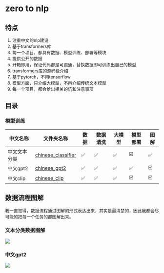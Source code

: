 # zero to nlp

## 特点

1. 注重中文的nlp建设
2. 基于transformers库
3. 每一个项目，都具有数据、模型训练、部署等模块
4. 提供公开的数据
5. 开箱即用，保证代码都是可跑通，替换数据即可训练出自己的模型
6. transformers库的源码级介绍
7. 基于pytorch，不用tensorflow
8. 模型方面，只介绍大模型，不再介绍传统文本模型
9. 每一个项目，都会给出相关的坑和注意事项

## 目录

[//]: # (### 源码解读)

[//]: # ()

[//]: # (当前`transformers`包，确实好用，包括训练等，但是我们不能停留于表面，不能浅尝辄止。要深入源码底部，挖掘出每一个细节。因此，在这个模块中，我将把)

[//]: # (`transfrmers`包中用到的python高级用法、优秀的数据处理思路和方法，尽可能的讲解清楚。)

[//]: # ()

[//]: # (⚠️将逐步完善，敬请期待)

[//]: # (| 模块         | 文件名称 | 作用  | 实现细节 |)

[//]: # (|------------|------|-----|------|)

[//]: # (| Tokenizer  | ☑️   | ☑️  | ☑️   |)

[//]: # (| Datasets   | ☑️   | ☑️  | ☑️   |)

[//]: # (| Model      | ☑️   | ☑️  | ☑️   |)

[//]: # (| Trainer    | ☑️   | ☑️  | ☑️   |)

[//]: # (| AutoClass  | ☑️   | ☑️  | ☑️   |)

[//]: # (| AutoConfig | ☑️   | ☑️  | ☑️   |)

### 模型训练

| 中文名称   | 文件夹名称                                                                                           | 数据  | 数据清洗 | 大模型 | 模型部署 | 图解  |
|--------|-------------------------------------------------------------------------------------------------|-----|------|-----|------|-----|
| 中文文本分类 | [chinese_classifier](https://github.com/yuanzhoulvpi2017/zero_nlp/tree/main/chinese_classifier) | ✅   | ✅    | ✅   | ☑️   | ✅   |
| 中文gpt2 | [chinese_gpt2](https://github.com/yuanzhoulvpi2017/zero_nlp/tree/main/chinese_gpt2)             | ✅   | ✅    | ✅   | ✅    | ☑️  |
| 中文clip | [chinese_clip](https://github.com/yuanzhoulvpi2017/zero_nlp/tree/main/chinese_clip)             | ✅   | ✅    | ✅   | ☑️   | ☑️  |

[//]: # (| 文本相似度  | [sentence_similarity]&#40;https://github.com/yuanzhoulvpi2017/zero_nlp/tree/main/sentence_similarity&#41;             | ☑️  | ☑️   | ☑️  | ☑️   | ☑️  |)

[//]: # (| 图像到文本  | [VisionEncoderDecoderModel]&#40;https://github.com/yuanzhoulvpi2017/zero_nlp/tree/main/VisionEncoderDecoderModel&#41; | ☑️  | ☑️   | ☑️  | ☑️   | ☑️  |)

## 数据流程图解

我一直觉得，数据流程通过图解的形式表达出来，其实是最清楚的，因此我都会尽可能的把每一个任务的都图解出来。

### 文本分类数据图解

<img src="https://github.com/yuanzhoulvpi2017/zero_nlp/raw/main/images/%E6%96%87%E6%9C%AC%E5%88%86%E7%B1%BB.003.png"/>

### 中文gpt2

<img src="https://github.com/yuanzhoulvpi2017/zero_nlp/raw/main/images/chinesegpt2_bot.png"/>

